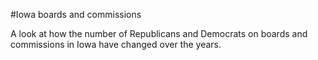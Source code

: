 #Iowa boards and commissions

A look at how the number of Republicans and Democrats on boards and commissions in Iowa have changed over the years.